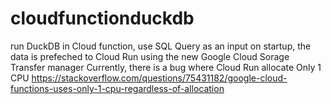 # cloudfunctionduckdb
run DuckDB in Cloud function, use SQL Query as an input
on startup, the data is prefeched to Cloud Run using the new Google Cloud Sorage Transfer manager
Currently, there is a bug where Cloud Run allocate Only 1 CPU
https://stackoverflow.com/questions/75431182/google-cloud-functions-uses-only-1-cpu-regardless-of-allocation

